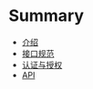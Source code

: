 # Summary

* [介绍](./README.md)
* [接口规范](./InterfaceSpec.md)
* [认证与授权](./Authentication.md)
* [API](./API.md)